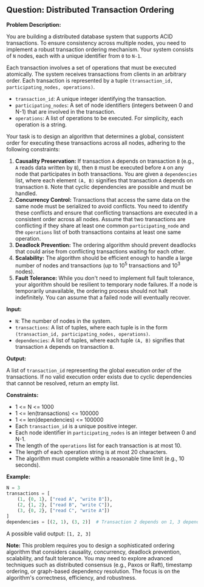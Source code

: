 ## Question: Distributed Transaction Ordering

**Problem Description:**

You are building a distributed database system that supports ACID transactions. To ensure consistency across multiple nodes, you need to implement a robust transaction ordering mechanism. Your system consists of `N` nodes, each with a unique identifier from `0` to `N-1`.

Each transaction involves a set of operations that must be executed atomically. The system receives transactions from clients in an arbitrary order. Each transaction is represented by a tuple `(transaction_id, participating_nodes, operations)`.

*   `transaction_id`: A unique integer identifying the transaction.
*   `participating_nodes`: A set of node identifiers (integers between 0 and N-1) that are involved in the transaction.
*   `operations`: A list of operations to be executed. For simplicity, each operation is a string.

Your task is to design an algorithm that determines a global, consistent order for executing these transactions across all nodes, adhering to the following constraints:

1.  **Causality Preservation:** If transaction `A` depends on transaction `B` (e.g., `A` reads data written by `B`), then `B` must be executed before `A` on any node that participates in both transactions. You are given a `dependencies` list, where each element `(A, B)` signifies that transaction `A` depends on transaction `B`. Note that cyclic dependencies are possible and must be handled.
2.  **Concurrency Control:** Transactions that access the same data on the same node must be serialized to avoid conflicts. You need to identify these conflicts and ensure that conflicting transactions are executed in a consistent order across all nodes. Assume that two transactions are conflicting if they share at least one common `participating_node` and the `operations` list of both transactions contains at least one same operation.
3.  **Deadlock Prevention:** The ordering algorithm should prevent deadlocks that could arise from conflicting transactions waiting for each other.
4.  **Scalability:** The algorithm should be efficient enough to handle a large number of nodes and transactions (up to 10<sup>5</sup> transactions and 10<sup>3</sup> nodes).
5.  **Fault Tolerance:** While you don't need to implement full fault tolerance, your algorithm should be resilient to temporary node failures. If a node is temporarily unavailable, the ordering process should not halt indefinitely. You can assume that a failed node will eventually recover.

**Input:**

*   `N`: The number of nodes in the system.
*   `transactions`: A list of tuples, where each tuple is in the form `(transaction_id, participating_nodes, operations)`.
*   `dependencies`: A list of tuples, where each tuple `(A, B)` signifies that transaction `A` depends on transaction `B`.

**Output:**

A list of `transaction_id` representing the global execution order of the transactions. If no valid execution order exists due to cyclic dependencies that cannot be resolved, return an empty list.

**Constraints:**

*   1 <= N <= 1000
*   1 <= len(transactions) <= 100000
*   1 <= len(dependencies) <= 100000
*   Each `transaction_id` is a unique positive integer.
*   Each node identifier in `participating_nodes` is an integer between 0 and N-1.
*   The length of the `operations` list for each transaction is at most 10.
*   The length of each operation string is at most 20 characters.
*   The algorithm must complete within a reasonable time limit (e.g., 10 seconds).

**Example:**

```python
N = 3
transactions = [
    (1, {0, 1}, ["read A", "write B"]),
    (2, {1, 2}, ["read B", "write C"]),
    (3, {0, 2}, ["read C", "write A"])
]
dependencies = [(2, 1), (3, 2)]  # Transaction 2 depends on 1, 3 depends on 2
```

A possible valid output: `[1, 2, 3]`

**Note:** This problem requires you to design a sophisticated ordering algorithm that considers causality, concurrency, deadlock prevention, scalability, and fault tolerance. You may need to explore advanced techniques such as distributed consensus (e.g., Paxos or Raft), timestamp ordering, or graph-based dependency resolution. The focus is on the algorithm's correctness, efficiency, and robustness.
